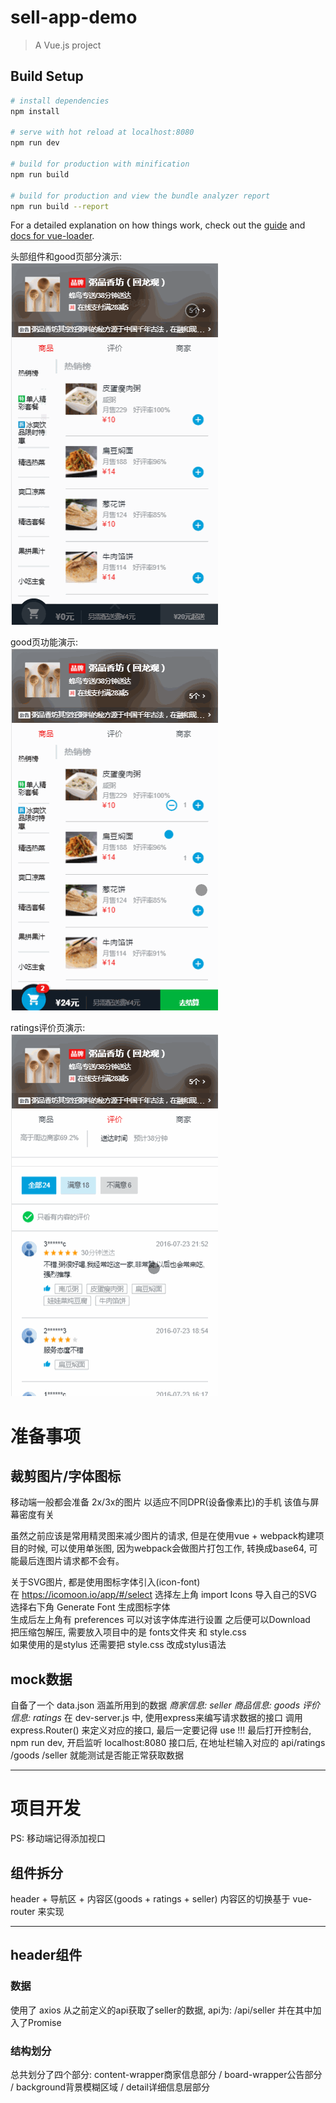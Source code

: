 # sell-app-demo

> A Vue.js project

## Build Setup

``` bash
# install dependencies
npm install

# serve with hot reload at localhost:8080
npm run dev

# build for production with minification
npm run build

# build for production and view the bundle analyzer report
npm run build --report
```

For a detailed explanation on how things work, check out the [guide](http://vuejs-templates.github.io/webpack/) and [docs for vue-loader](http://vuejs.github.io/vue-loader).  

头部组件和good页部分演示:  
![image](https://github.com/feng9217/sellApp/blob/master/resource/demoGIF/headerAndgoodsDemo.gif)   

good页功能演示:  
![image](https://github.com/feng9217/sellApp/blob/master/resource/demoGIF/goodsDemo.gif)   

ratings评价页演示:  
![image](https://github.com/feng9217/sellApp/blob/master/resource/demoGIF/ratings.gif)   

<h1>准备事项</h1>  

<h2>裁剪图片/字体图标</h2>  
移动端一般都会准备 2x/3x的图片 以适应不同DPR(设备像素比)的手机 该值与屏幕密度有关  
  
虽然之前应该是常用精灵图来减少图片的请求, 但是在使用vue + webpack构建项目的时候, 可以使用单张图, 因为webpack会做图片打包工作, 转换成base64, 可能最后连图片请求都不会有。  
  
关于SVG图片, 都是使用图标字体引入(icon-font)  
在 https://icomoon.io/app/#/select 选择左上角 import Icons 导入自己的SVG 选择右下角 Generate Font 生成图标字体  
生成后左上角有 preferences 可以对该字体库进行设置 之后便可以Download  
把压缩包解压, 需要放入项目中的是 fonts文件夹 和 style.css  
如果使用的是stylus 还需要把 style.css 改成stylus语法  
  
<h2>mock数据</h2>  
自备了一个 data.json 涵盖所用到的数据  
<em>商家信息: seller  商品信息: goods  评价信息: ratings</em>  
在 dev-server.js 中, 使用express来编写请求数据的接口  
调用 express.Router() 来定义对应的接口, 最后一定要记得 use !!!  
最后打开控制台, npm run dev, 开启监听 localhost:8080 接口后, 在地址栏输入对应的 api/ratings /goods /seller 就能测试是否能正常获取数据  
  
***
<h1>项目开发</h1>
PS: 移动端记得添加视口  
  
<h2>组件拆分</h2>  
header + 导航区 + 内容区(goods + ratings + seller)  
内容区的切换基于 vue-router 来实现  
  
***
<h2>header组件</h2>  
  
<h3>数据</h3>
使用了 axios 从之前定义的api获取了seller的数据, api为: /api/seller
并在其中加入了Promise  
  
<h3>结构划分</h3>  
总共划分了四个部分: content-wrapper商家信息部分 / board-wrapper公告部分 / background背景模糊区域 / detail详细信息层部分  



